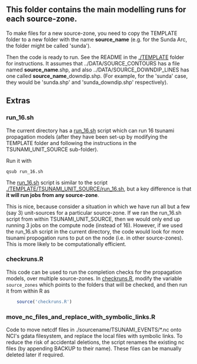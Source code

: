 This folder contains the main modelling runs for each source-zone.
-------------------------------------------------------------------

To make files for a new source-zone, you need to copy the TEMPLATE folder to a
new folder with the name **source_name** (e.g. for the Sunda Arc, the folder might
be called 'sunda').

Then the code is ready to run. See the README in the [./TEMPLATE](./TEMPLATE) 
folder for instructions. It assumes that ../DATA/SOURCE_CONTOURS has a
file named **source_name**.shp, and also ../DATA/SOURCE_DOWNDIP_LINES has one
called **source_name**_downdip.shp. (For example, for the 'sunda' case, they
would be 'sunda.shp' and 'sunda_downdip.shp' respectively). 

## Extras

### run_16.sh

The current directory has a [run_16.sh](run_16.sh) script which can run 16 tsunami
propagation models (after they have been set-up by modifying the TEMPLATE
folder and following the instructions in the TSUNAMI_UNIT_SOURCE sub-folder).

Run it with

    qsub run_16.sh

The [run_16.sh](run_16.sh) script is similar to the script
[./TEMPLATE/TSUNAMI_UNIT_SOURCE/run_16.sh](./TEMPLATE/TSUNAMI_UNIT_SOURCE/run_16.sh),
but a key difference is that **it will run jobs from any source-zone**.

This is nice, because consider a situation in which we have run all but a few
(say 3) unit-sources for a particular source-zone. If we ran the run_16.sh
script from within TSUNAMI_UNIT_SOURCE, then we would only end up running 3
jobs on the compute node (instead of 16). However, if we used the run_16.sh
script in the current directory, the code would look for more tsunami
propogation runs to put on the node (i.e. in other source-zones).  This is more
likely to be computationally efficient. 

### checkruns.R

This code can be used to run the completion checks for the propagation models,
over multiple source-zones. In [checkruns.R](checkruns.R), modify the variable
`source_zones` which points to the folders that will be checked, and then
run it from within R as

```r
    source('checkruns.R')
```


### move_nc_files_and_replace_with_symbolic_links.R

Code to move netcdf files in ./sourcename/TSUNAMI_EVENTS/\*.nc onto NCI's gdata
filesystem, and replace the local files with symbolic links. To reduce the risk
of accidental deletions, the script renames the existing nc files (by appending
BACKUP to their name). These files can be manually deleted later if required.

